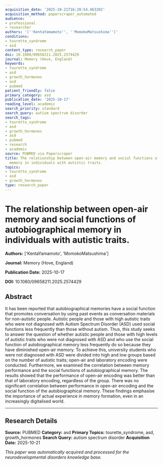 ```yaml
---
acquisition_date: '2025-10-21T16:20:54.463202'
acquisition_method: paperscraper_automated
audience:
- professional
- researcher
authors: '[''KentaYamamoto'', ''MomokoMatsushima'']'
conditions:
- tourette_syndrome
- asd
content_type: research_paper
doi: 10.1080/09658211.2025.2574429
journal: Memory (Hove, England)
keywords:
- tourette_syndrome
- asd
- growth_hormones
- asd
- pubmed
patient_friendly: false
primary_category: asd
publication_date: '2025-10-17'
reading_level: academic
search_priority: standard
search_query: autism spectrum disorder
search_tags:
- tourette_syndrome
- asd
- growth_hormones
- asd
- pubmed
- research
- academic
source: PUBMED via Paperscraper
title: The relationship between open-air memory and social functions of autobiographical
  memory in individuals with autistic traits.
topics:
- tourette_syndrome
- asd
- growth_hormones
type: research_paper
---
```


# The relationship between open-air memory and social functions of autobiographical memory in individuals with autistic traits.

**Authors:** ['KentaYamamoto', 'MomokoMatsushima']

**Journal:** Memory (Hove, England)

**Publication Date:** 2025-10-17

**DOI:** 10.1080/09658211.2025.2574429

## Abstract

It has been reported that autobiographical memories have a social function that promotes conversation by using past events as conversation materials for non-autistic people. Autistic people and those with high autistic traits who were not diagnosed with Autism Spectrum Disorder (ASD) used social functions less frequently than those without autism. Thus, this study seeks to answer the question of whether autistic people and those with high levels of autistic traits who were not diagnosed with ASD and who use the social function of autobiographical memory less frequently do so because they have diminished open-air memory. To achieve this, university students who were not diagnosed with ASD were divided into high and low groups based on the number of autistic traits; open-air and laboratory encoding were conducted. Furthermore, we examined the correlation between memory performance and the social functions of autobiographical memory. The results showed that the performance of open-air encoding was better than that of laboratory encoding, regardless of the group. There was no significant correlation between performance in open-air encoding and the social function of the autobiographical memory. These findings emphasise the importance of actual experience in memory formation, even in an increasingly digitalised world.

---

## Research Details

**Source:** PUBMED
**Category:** asd
**Primary Topics:** tourette_syndrome, asd, growth_hormones
**Search Query:** autism spectrum disorder
**Acquisition Date:** 2025-10-21

*This paper was automatically acquired and processed for the neurodevelopmental disorders knowledge base.*
